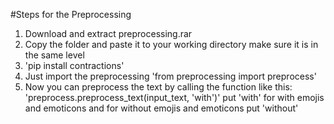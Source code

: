 #Steps for the Preprocessing

1. Download and extract preprocessing.rar
2. Copy the folder and paste it to your working directory make sure it is in the same level
3. 'pip install contractions'
4. Just import the preprocessing 'from preprocessing import preprocess'
5. Now you can preprocess the text by calling the function like this:
   'preprocess.preprocess_text(input_text, 'with')' put 'with' for with emojis and emoticons
   and for without emojis and emoticons put 'without'
